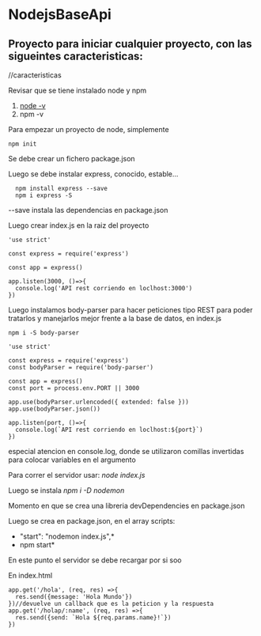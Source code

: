 # NodejsBaseApi

## Proyecto para iniciar cualquier proyecto, con las sigueintes caracteristicas:

//caracteristicas



Revisar que se tiene instalado node y npm

1. [node -v](https://nodejs.org/en/)
2. npm -v

Para empezar un proyecto de node, simplemente

```
npm init
```

Se debe crear un fichero package.json

Luego se debe instalar express, conocido, estable...

```
  npm install express --save
  npm i express -S
```

--save instala las dependencias en package.json

Luego crear index.js en la raiz del proyecto

```
'use strict'

const express = require('express')

const app = express()

app.listen(3000, ()=>{
  console.log('API rest corriendo en loclhost:3000')
})

```

Luego instalamos body-parser para hacer peticiones tipo REST para poder tratarlos y manejarlos mejor frente a la base de datos, en index.js
```
npm i -S body-parser
```

```
'use strict'

const express = require('express')
const bodyParser = require('body-parser')

const app = express()
const port = process.env.PORT || 3000

app.use(bodyParser.urlencoded({ extended: false }))
app.use(bodyParser.json())

app.listen(port, ()=>{
  console.log(`API rest corriendo en loclhost:${port}`)
})

```

especial atencion en console.log, donde se utilizaron comillas invertidas para colocar variables en el argumento

Para correr el servidor usar:
  *node index.js*

Luego se instala
  *npm i -D nodemon*

Momento en que se crea una libreria devDependencies en package.json

Luego se crea en package.json, en el array scripts:
  * "start": "nodemon index.js",*
  * npm start*

En este punto el servidor se debe recargar por si soo

En index.html
```
app.get('/hola', (req, res) =>{
  res.send({message: 'Hola Mundo'})
})//devuelve un callback que es la peticion y la respuesta
app.get('/holap/:name', (req, res) =>{
  res.send({send: `Hola ${req.params.name}!`})
})

```
